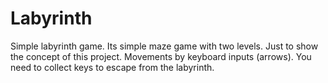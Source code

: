 # Labyrinth
Simple labyrinth game.
Its simple maze game with two levels. Just to show the concept of this project.
Movements by keyboard inputs (arrows).
You need to collect keys to escape from the labyrinth.

